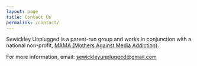 ```yaml
---
layout: page
title: Contact Us
permalink: /contact/
---
```


Sewickley Unplugged is a parent-run group and works in conjunction with a national non-profit, [MAMA (Mothers Against Media Addiction)](https://www.joinmama.org/).

For more information, email:
[sewickleyunplugged@gmail.com](mailto:sewickleyunplugged@gmail.com)
